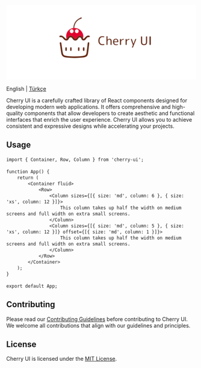 <img src="./public/img.png">

English | [Türkçe]()

Cherry UI is a carefully crafted library of React components designed for developing modern web applications. It offers comprehensive and high-quality components that allow developers to create aesthetic and functional interfaces that enrich the user experience. Cherry UI allows you to achieve consistent and expressive designs while accelerating your projects.

## Usage
```tsx
import { Container, Row, Column } from 'cherry-ui';

function App() {
    return (
        <Container fluid>
            <Row>
                <Column sizes={[{ size: 'md', column: 6 }, { size: 'xs', column: 12 }]}>
                    This column takes up half the width on medium screens and full width on extra small screens.
                </Column>
                <Column sizes={[{ size: 'md', column: 5 }, { size: 'xs', column: 12 }]} offset={[{ size: 'md', column: 1 }]}>
                    This column takes up half the width on medium screens and full width on extra small screens.
                </Column>
            </Row>
        </Container>
    );
}

export default App;
```

## Contributing

Please read our [Contributing Guidelines](./CONTRIBUTING.md) before contributing to Cherry UI. We welcome all contributions that align with our guidelines and principles.

## License

Cherry UI is licensed under the [MIT License](./LICENSE).
